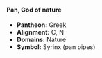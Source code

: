 #### Pan, God of nature
- **Pantheon:** Greek
- **Alignment:** C, N
- **Domains:** Nature
- **Symbol:** Syrinx (pan pipes)